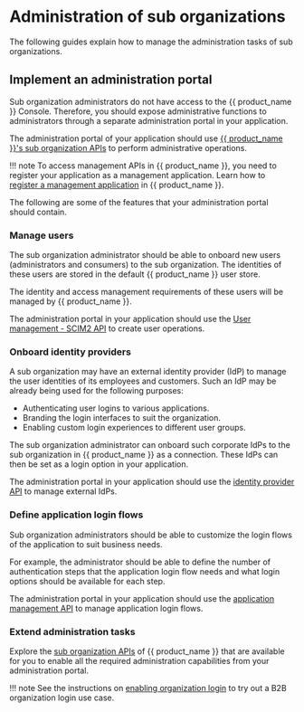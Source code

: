 # Administration of sub organizations

The following guides explain how to manage the administration tasks of sub organizations.

## Implement an administration portal

Sub organization administrators do not have access to the {{ product_name }} Console. Therefore, you should expose administrative functions to administrators through a separate administration portal in your application.

The administration portal of your application should use [{{ product_name }}'s sub organization APIs]({{base_path}}/apis/organization-management/) to perform administrative operations.

!!! note
    To access management APIs in {{ product_name }}, you need to register your application as a management application. Learn how to [register a management application]({{base_path}}/apis/authentication/#register-a-management-app) in {{ product_name }}.

The following are some of the features that your administration portal should contain.

### Manage users

The sub organization administrator should be able to onboard new users (administrators and consumers) to the sub organization. The identities of these users are stored in the default {{ product_name }} user store.

The identity and access management requirements of these users will be managed by {{ product_name }}.

The administration portal in your application should use the [User management - SCIM2 API]({{base_path}}/apis/organization-management/org-scim2/#/) to create user operations.

### Onboard identity providers

A sub organization may have an external identity provider (IdP) to manage the user identities of its employees and customers. Such an IdP may be already being used for the following purposes:

- Authenticating user logins to various applications.
- Branding the login interfaces to suit the organization.
- Enabling custom login experiences to different user groups.

The sub organization administrator can onboard such corporate IdPs to the sub organization in {{ product_name }} as a connection. These IdPs can then be set as a login option in your application.

The administration portal in your application should use the [identity provider API]({{base_path}}/apis/organization-management/org-idp/#/) to manage external IdPs.

### Define application login flows

Sub organization administrators should be able to customize the login flows of the application to suit business needs.

For example, the administrator should be able to define the number of authentication steps that the application login flow needs and what login options should be available for each step.

The administration portal in your application should use the [application management API]({{base_path}}/apis/organization-management/org-application-management/#/) to manage application login flows.

### Extend administration tasks

Explore the [sub organization APIs]({{base_path}}/apis/organization-management/) of {{ product_name }} that are available for you to enable all the required administration capabilities from your administration portal.

!!! note
    See the instructions on [enabling organization login]({{base_path}}/guides/authentication/add-organization-login/) to try out a B2B organization login use case.
